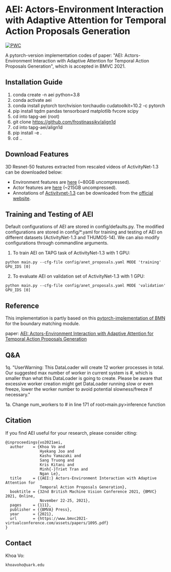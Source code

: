 # AEI: Actors-Environment Interaction with Adaptive Attention for Temporal Action Proposals Generation

[![PWC](https://img.shields.io/endpoint.svg?url=https://paperswithcode.com/badge/aei-actors-environment-interaction-with/temporal-action-proposal-generation-on)](https://paperswithcode.com/sota/temporal-action-proposal-generation-on?p=aei-actors-environment-interaction-with)

A pytorch-version implementation codes of paper:
 "AEI: Actors-Environment Interaction with Adaptive Attention for Temporal Action Proposals Generation",
  which is accepted in BMVC 2021.

## Installation Guide

1. conda create -n aei python=3.8
2. conda activate aei
3. conda install pytorch torchvision torchaudio cudatoolkit=10.2 -c pytorch
4. pip install tqdm pandas tensorboard matplotlib fvcore scipy
5. cd into tapg-aei (root)
6. git clone https://github.com/frostinassiky/align1d
7. cd into tapg-aei/align1d
8. pip install -e .
9. cd ..

## Download Features
3D Resnet-50 features extracted from rescaled videos of ActivityNet-1.3 can be downloaded below:
* Environment features are [here](https://drive.google.com/file/d/1hPhcQ7EzyCh0A3SyZfgZScFVFZMEvVhe/view?usp=sharing) (~80GB uncompressed).
* Actor features are [here](https://drive.google.com/file/d/1lOQG1FgDseRKDs3RNgpKd000OOZiag1s/view?usp=sharing) (~215GB uncompressed).
* Annotations of [Activitynet-1.3](http://ec2-52-25-205-214.us-west-2.compute.amazonaws.com/files/activity_net.v1-3.min.json) can be downloaded from the [official website](http://activity-net.org/download.html).

## Training and Testing  of AEI
Default configurations of AEI are stored in config/defaults.py.
The modified configurations are stored in config/*.yaml for training and testing of AEI on different datasets (ActivityNet-1.3 and THUMOS-14).
We can also modify configurations through commandline arguments.

1. To train AEI on TAPG task of ActivityNet-1.3 with 1 GPU:
```
python main.py --cfg-file config/anet_proposals.yaml MODE 'training' GPU_IDS [0]
```

2. To evaluate AEI on validation set of ActivityNet-1.3 with 1 GPU:
```
python main.py --cfg-file config/anet_proposals.yaml MODE 'validation' GPU_IDS [0]
```

## Reference

This implementation is partly based on this [pytorch-implementation of BMN](https://github.com/JJBOY/BMN-Boundary-Matching-Network.git) for the boundary matching module.

paper: [AEI: Actors-Environment Interaction with Adaptive Attention for Temporal Action Proposals Generation](https://arxiv.org/abs/2110.11474)


## Q&A
1q. "UserWarning: This DataLoader will create 12 worker processes in total. Our suggested max number of worker in current system is #, which is smaller than what this DataLoader is going to create. Please be aware that excessive worker creation might get DataLoader running slow or even freeze, lower the worker number to avoid potential slowness/freeze if necessary."

1a. Change num_workers to # in line 171 of root>main.py>inference function

## Citation
If you find AEI useful for your research, please consider citing:
```
@inproceedings{vo2021aei,
  author    = {Khoa Vo and
               Hyekang Joo and
               Kashu Yamazaki and
               Sang Truong and
               Kris Kitani and
               Minh{-}Triet Tran and
               Ngan Le},
  title     = {{AEI:} Actors-Environment Interaction with Adaptive Attention for
               Temporal Action Proposals Generation},
  booktitle = {32nd British Machine Vision Conference 2021, {BMVC} 2021, Online,
               November 22-25, 2021},
  pages     = {111},
  publisher = {{BMVA} Press},
  year      = {2021},
  url       = {https://www.bmvc2021-virtualconference.com/assets/papers/1095.pdf}
}
```


## Contact
Khoa Vo:
```
khoavoho@uark.edu
```

